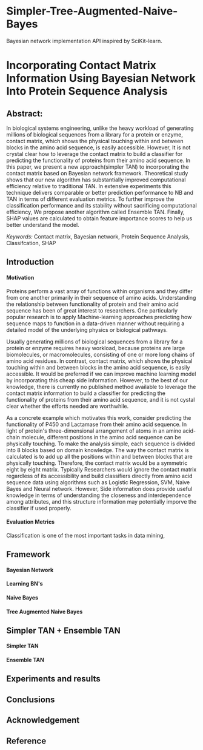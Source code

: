 # Simpler-Tree-Augmented-Naive-Bayes
Bayesian network implementation API inspired by SciKit-learn.

# Incorporating Contact Matrix Information Using Bayesian Network Into Protein Sequence Analysis 

## Abstract:
In biological systems engineering, unlike the heavy workload of generating millions of biological sequences from a library for a protein or enzyme, contact matrix, which shows the physical touching within and between blocks in the amino acid sequence, is easily accessible. 
However, It is not crystal clear how to leverage the contact matrix to build a classifier for predicting the functionality of proteins from their amino acid sequence. 
In this paper, we present a new approach(simpler TAN) to incorporating the contact matrix based on Bayesian network framework. Theoretical study shows that our new algorithm has substantially improved computational efficiency relative to traditional TAN. In extensive experiments this technique delivers comparable or better prediction performance to NB and TAN in terms of different evaluation metrics. To further improve the classification performance and its stability without sacrificing computational efficiency, We propose another algorithm called Ensemble TAN. Finally, SHAP values are calculated to obtain feature importance scores to help us better understand the model. 

*Keywords:* Contact matrix, Bayesian network, Protein Sequence Analysis, Classifcation, SHAP
  
## Introduction
#### Motivation
Proteins perform a vast array of functions within organisms and they differ from one another primarily in their sequence of amino acids. Understanding the relationship between functionality of protein and their amino acid sequence has been of great interest to researchers. 
One particularly popular research is to apply Machine-learning approaches predicting how sequence maps to function in a data-driven manner without requiring a detailed model of the underlying physics or biological pathways.

Usually generating millions of biological sequences from a library for a protein or enzyme requires heavy workload, because proteins are large biomolecules, or macromolecules, consisting of one or more long chains of amino acid residues. 
In contrast, contact matrix, which shows the physical touching within and between blocks in the amino acid sequence, is easily accessible. It would be preferred if we can improve machine learning model by incorporating this cheap side information.
However, to the best of our knowledge, there is currently no published method available to leverage the contact matrix information to build a classifier for predicting the functionality of proteins from their amino acid sequence, and it is not cystal clear whether the efforts needed are worthwhile. 

As a concrete example which motivates this work, consider predicting the functionality of P450 and Lactamase from their amino acid sequence. 
In light of protein's three-dimensional arrangement of atoms in an amino acid-chain molecule, different positions in the amino acid sequence can be physically touching. To make the analysis simple, each sequence is divided into 8 blocks based on domain knowledge.
The way the contact matrix is calculated is to add up all the positions within and between blocks that are physically touching. Therefore, the contact matrix would be a symmetric eight by eight matrix. 
Typically Researchers would ignore the contact matrix regardless of its accessibility and build classifiers directly from amino acid sequence data using algorithms such as Logistic Regression, SVM, Naive Bayes and Neural network. However, Side information does provide useful knowledge in terms of understanding the closeness and interdependence among attributes, and this structure information may potentially imporve the classifier if used properly. 

#### Evaluation Metrics
Classification is one of the most important tasks in data mining, 


## Framework

#### Bayesian Network

#### Learning BN's

#### Naive Bayes

#### Tree Augmented Naive Bayes




## Simpler TAN + Ensemble TAN

#### Simpler TAN


#### Ensemble TAN

## Experiments and results


## Conclusions



## Acknowledgement 

## Reference

